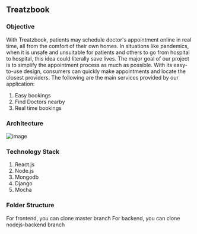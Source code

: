 ## Treatzbook 
### Objective 
With Treatzbook, patients may schedule doctor's appointment online in real time, all from the comfort of their own homes. In situations like pandemics, when it is unsafe and unsuitable for patients and others to go from hospital to hospital, this idea could literally save lives. 
The major goal of our project is to simplify the appointment process as much as possible. With its easy-to-use design, consumers can quickly make appointments and locate the closest providers.
The following are the main services provided by our application: 
1. Easy bookings 
2. Find Doctors nearby 
3. Real time bookings

### Architecture
![image](https://github.com/CoolProgrammerAK/TreatzBook/assets/68710643/c686399c-0273-48f9-8d7d-7464a9582e70)

### Technology Stack 
1. React.js
2. Node.js
3. Mongodb
4. Django
5. Mocha

### Folder Structure
For frontend, you can clone master branch
For backend, you can clone nodejs-backend branch


